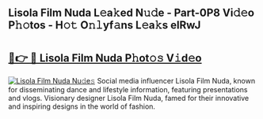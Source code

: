 ## Lisola Film Nuda L𝚎a𝚔ed N𝚞𝚍e - Part-0P8 Vi𝚍𝚎o P𝚑𝚘tos - H𝚘𝚝 O𝚗𝚕yf𝚊ns L𝚎a𝚔s elRwJ

# <h2><a href="http://kfc4taz.oniu.top/?m=Lisola+Film+Nuda">🔗👉 🔴 Lisola Film Nuda P𝚑ot𝚘𝚜 V𝚒d𝚎o</a></h2>

[![Lisola Film Nuda Nu𝚍e𝚜](https://i.imgur.com/0qMVB7G.gif)](http://kfc4taz.oniu.top/?m=Lisola+Film+Nuda)
Social media influencer Lisola Film Nuda, known for disseminating dance and lifestyle information, featuring presentations and vlogs. Visionary designer Lisola Film Nuda, famed for their innovative and inspiring designs in the world of fashion.  
